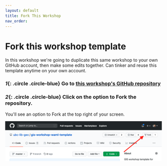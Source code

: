 ```yaml
---
layout: default
title: Fork This Workshop
nav_order:
---
```

# Fork this workshop template
In this workshop we're going to duplicate this same workshop to your own GitHub account, then make some edits together. Can tinker and reuse this template anytime on your own account.

### *1*{: .circle .circle-blue} Go to [this workshop's GitHub repository](https://github.com/ubc-lib-geo/gis-workshop-waml-template)


### *2*{: .circle .circle-blue} Click on the option to Fork the repository.
You'll see an option to Fork at the top right of your screen.   

![Fork location](img/fork-location.png)
